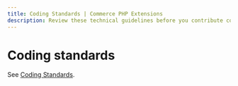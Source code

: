 ```yaml
---
title: Coding Standards | Commerce PHP Extensions
description: Review these technical guidelines before you contribute code to Adobe Commerce and Magento Open Source projects. 
---
```


# Coding standards

See [Coding Standards](https://developer.adobe.com/commerce/php/coding-standards/).
